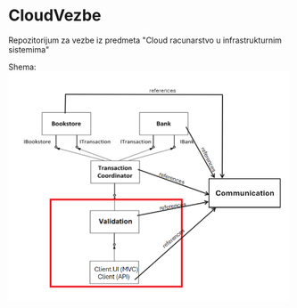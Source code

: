 # CloudVezbe
Repozitorijum za vezbe iz predmeta "Cloud racunarstvo u infrastrukturnim sistemima"

Shema:
![service_schema](services_schema.png)
